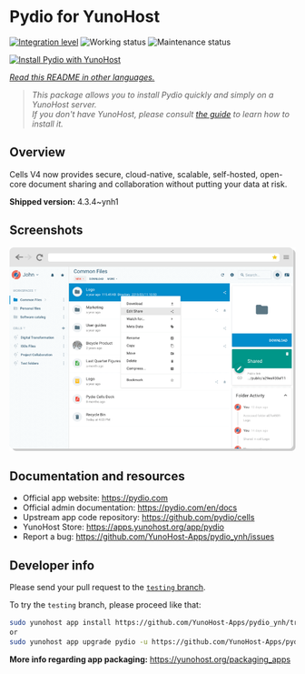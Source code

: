 <!--
N.B.: This README was automatically generated by <https://github.com/YunoHost/apps/tree/master/tools/readme_generator>
It shall NOT be edited by hand.
-->

# Pydio for YunoHost

[![Integration level](https://dash.yunohost.org/integration/pydio.svg)](https://ci-apps.yunohost.org/ci/apps/pydio/) ![Working status](https://ci-apps.yunohost.org/ci/badges/pydio.status.svg) ![Maintenance status](https://ci-apps.yunohost.org/ci/badges/pydio.maintain.svg)

[![Install Pydio with YunoHost](https://install-app.yunohost.org/install-with-yunohost.svg)](https://install-app.yunohost.org/?app=pydio)

*[Read this README in other languages.](./ALL_README.md)*

> *This package allows you to install Pydio quickly and simply on a YunoHost server.*  
> *If you don't have YunoHost, please consult [the guide](https://yunohost.org/install) to learn how to install it.*

## Overview

Cells V4 now provides secure, cloud-native, scalable, self-hosted, open-core document sharing and collaboration without putting your data at risk.


**Shipped version:** 4.3.4~ynh1

## Screenshots

![Screenshot of Pydio](./doc/screenshots/screenshot01.png)

## Documentation and resources

- Official app website: <https://pydio.com>
- Official admin documentation: <https://pydio.com/en/docs>
- Upstream app code repository: <https://github.com/pydio/cells>
- YunoHost Store: <https://apps.yunohost.org/app/pydio>
- Report a bug: <https://github.com/YunoHost-Apps/pydio_ynh/issues>

## Developer info

Please send your pull request to the [`testing` branch](https://github.com/YunoHost-Apps/pydio_ynh/tree/testing).

To try the `testing` branch, please proceed like that:

```bash
sudo yunohost app install https://github.com/YunoHost-Apps/pydio_ynh/tree/testing --debug
or
sudo yunohost app upgrade pydio -u https://github.com/YunoHost-Apps/pydio_ynh/tree/testing --debug
```

**More info regarding app packaging:** <https://yunohost.org/packaging_apps>
